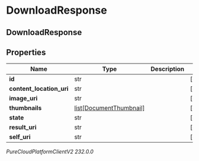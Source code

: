 # DownloadResponse

## DownloadResponse

## Properties

|Name | Type | Description | Notes|
|------------ | ------------- | ------------- | -------------|
| **id** | str |  | [optional] |
| **content_location_uri** | str |  | [optional] |
| **image_uri** | str |  | [optional] |
| **thumbnails** | [list[DocumentThumbnail]](DocumentThumbnail) |  | [optional] |
| **state** | str |  | [optional] |
| **result_uri** | str |  | [optional] |
| **self_uri** | str |  | [optional] |



_PureCloudPlatformClientV2 232.0.0_
